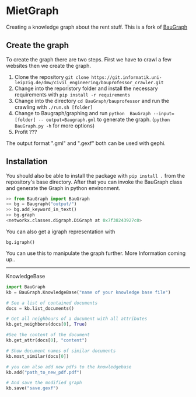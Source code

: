 # MietGraph

Creating a knowledge graph about the rent stuff.
This is a fork of [BauGraph](https://git.informatik.uni-leipzig.de/dmw/civil_engineering/bauprofessor_crawler)


## Create the graph 
To create the graph there are two steps. First we have to crawl a few websites 
then we create the graph.


1. Clone the repository ```git clone https://git.informatik.uni-leipzig.de/dmw/civil_engineering/bauprofessor_crawler.git```
2. Change into the reporistory folder and install the necessary requirements with ```pip install -r requirements```
3. Change into the directory ```cd BauGraph/bauprofessor``` and run the crawling with ```./run.sh [folder]```
4. Change to Baugraph/graphing and run ```python  BauGraph --input=[folder] -- output=Baugraph.gml``` to generate the graph. (```python BauGraph.py -h``` for more options)
5. Profit ???

The output format ".gml" and ".gexf" both can be used with gephi.

## Installation
You should also be able to install the package with ```pip install .``` from the repository's base directory.
After that you can invoke the BauGraph class and generate the Graph in python environment.

```python
>> from BauGraph import BauGraph
>> bg = Baugraph("output/")
>> bg.add_keyword_in_text()
>> bg.graph
<networkx.classes.digraph.DiGraph at 0x7f38243927c0>
```
You can also get a igraph representation with 
```
bg.igraph()
```
You can use this to manipulate the graph further. More Information coming up..

-------

KnowledgeBase

```python
import BauGraph
kb = BauGraph.KnowledgeBase("name of your knowledge base file")

# See a list of contained documents
docs = kb.list_documents()

# Get all neighbours of a document with all attributes
kb.get_neighbors(docs[0], True)

#See the content of the document
kb.get_attr(docs[0], "content")

# Show document names of similar documents
kb.most_similar(docs[0])

# you can also add new pdfs to the knowledgebase
kb.add("path_to_new_pdf.pdf")

# And save the modified graph
kb.save("save.gexf")
```